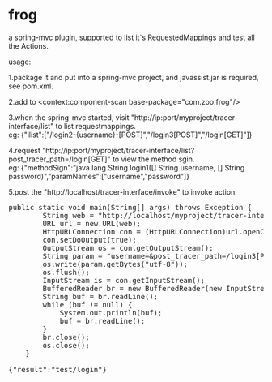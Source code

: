 frog
====

a spring-mvc plugin, supported to list it`s RequestedMappings and test all the Actions.

usage:

1.package it and put into a spring-mvc project, and javassist.jar is required, see pom.xml.

2.add to &lt;context:component-scan base-package="com.zoo.frog"/&gt;


3.when the spring-mvc started, visit "http://ip:port/myproject/tracer-interface/list" to list requestmappings.<br>
eg: {"ilist":["/login2-{username}-[POST]","/login3[POST]","/login[GET]"]}

4.request "http://ip:port/myproject/tracer-interface/list?post_tracer_path=/login[GET]" to view the method sgin. <br>
eg: {"methodSign":"java.lang.String login1([] String username, [] String password)","paramNames":["username","password"]}

5.post the "http://localhost/tracer-interface/invoke" to invoke action.

<pre>
public static void main(String[] args) throws Exception {
		String web = "http://localhost/myproject/tracer-interface/invoke";
		URL url = new URL(web);
		HttpURLConnection con = (HttpURLConnection)url.openConnection();
		con.setDoOutput(true);
		OutputStream os = con.getOutputStream();
		String param = "username=&post_tracer_path=/login3[POST]&password=admin";
		os.write(param.getBytes("utf-8"));
		os.flush();
		InputStream is = con.getInputStream();
		BufferedReader br = new BufferedReader(new InputStreamReader(is));
		String buf = br.readLine();
		while (buf != null) {
			System.out.println(buf);
			buf = br.readLine();
		}
		br.close();
		os.close();
	}

{"result":"test/login"}
</pre>
